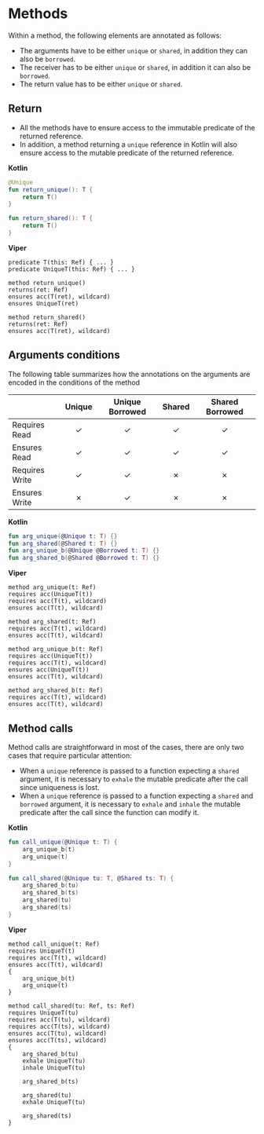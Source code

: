 # Methods

Within a method, the following elements are annotated as follows:

- The arguments have to be either `unique` or `shared`, in addition they can also be `borrowed`.
- The receiver has to be either `unique` or `shared`, in addition it can also be `borrowed`.
- The return value has to be either `unique` or `shared`.

## Return

- All the methods have to ensure access to the immutable predicate of the returned reference.
- In addition, a method returning a `unique` reference in Kotlin will also ensure access to the mutable predicate of the
  returned reference.

**Kotlin**

```kt
@Unique
fun return_unique(): T {
    return T()
}

fun return_shared(): T {
    return T()
}
```

**Viper**

```
predicate T(this: Ref) { ... }
predicate UniqueT(this: Ref) { ... }

method return_unique()
returns(ret: Ref)
ensures acc(T(ret), wildcard)
ensures UniqueT(ret)

method return_shared()
returns(ret: Ref)
ensures acc(T(ret), wildcard)
```

## Arguments conditions

The following table summarizes how the annotations on the arguments are encoded in the conditions of the method

|                | Unique  | Unique Borrowed | Shared  | Shared Borrowed |
|----------------|:-------:|:---------------:|:-------:|:---------------:|
| Requires Read  | &check; |     &check;     | &check; |     &check;     |
| Ensures Read   | &check; |     &check;     | &check; |     &check;     |
| Requires Write | &check; |     &check;     | &cross; |     &cross;     |
| Ensures Write  | &cross; |     &check;     | &cross; |     &cross;     |

**Kotlin**

```kt
fun arg_unique(@Unique t: T) {}
fun arg_shared(@Shared t: T) {}
fun arg_unique_b(@Unique @Borrowed t: T) {}
fun arg_shared_b(@Shared @Borrowed t: T) {}
```

**Viper**

```
method arg_unique(t: Ref)
requires acc(UniqueT(t))
requires acc(T(t), wildcard)
ensures acc(T(t), wildcard)

method arg_shared(t: Ref)
requires acc(T(t), wildcard)
ensures acc(T(t), wildcard)

method arg_unique_b(t: Ref)
requires acc(UniqueT(t))
requires acc(T(t), wildcard)
ensures acc(UniqueT(t))
ensures acc(T(t), wildcard)

method arg_shared_b(t: Ref)
requires acc(T(t), wildcard)
ensures acc(T(t), wildcard)
```

## Method calls

Method calls are straightforward in most of the cases, there are only two cases that require particular attention:

- When a `unique` reference is passed to a function expecting a `shared` argument, it is necessary to `exhale`
  the mutable predicate after the call since uniqueness is lost.
- When a `unique` reference is passed to a function expecting a `shared` and `borrowed` argument, it is necessary
  to `exhale` and `inhale` the mutable predicate after the call since the function can modify it.

**Kotlin**

```kt
fun call_unique(@Unique t: T) {
    arg_unique_b(t)
    arg_unique(t)
}

fun call_shared(@Unique tu: T, @Shared ts: T) {
    arg_shared_b(tu)
    arg_shared_b(ts)
    arg_shared(tu)
    arg_shared(ts)
}
```

**Viper**

```
method call_unique(t: Ref)
requires UniqueT(t)
requires acc(T(t), wildcard)
ensures acc(T(t), wildcard)
{
    arg_unique_b(t)
    arg_unique(t)
}

method call_shared(tu: Ref, ts: Ref)
requires UniqueT(tu)
requires acc(T(tu), wildcard)
requires acc(T(ts), wildcard)
ensures acc(T(tu), wildcard)
ensures acc(T(ts), wildcard)
{
    arg_shared_b(tu)
    exhale UniqueT(tu)
    inhale UniqueT(tu)
    
    arg_shared_b(ts)

    arg_shared(tu)
    exhale UniqueT(tu)
    
    arg_shared(ts)
}
```
